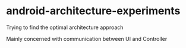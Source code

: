 # android-architecture-experiments
Trying to find the optimal architecture approach

Mainly concerned with communication between UI and Controller
